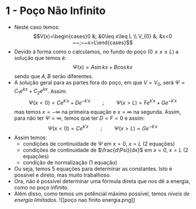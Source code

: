 # 1 - Poço Não Infinito
- Neste caso temos:
$$V(x)=\begin{cases}0 &; &0\leq x\leq L  \\ V_{0} &; &x<0 ~~;~~x>L\end{cases}$$
- Devido à forma como o calculamos, no fundo do poço ($0\leq x\leq L$) a solução que temos é:
$$\Psi(x)=A\sin kx+B\cos kx$$
sendo que $A,B$ serão diferentes.
- A solução geral para as partes fora do poço, em que $V=V_{0}$, será $\Psi=C_{1}e^{kx}+C_{2}e^{kx}$. Assim:
$$\Psi(x<0)=Ce^{k'x}+De^{-k'x} \quad \quad;\quad \quad \Psi(x>L)=Fe^{k'x}+Ge^{-k'x}$$
mas temos $x=-\infty$ na primeira equação e $x=\infty$ na segunda. Assim, para não ter $\Psi=\infty$, temos que ter $D=F=0$ e assim:
$$\Psi(x<0)=Ce^{k'x} \quad \quad;\quad \quad \Psi(x>L)=Ge^{-k'x}$$
- Assim temos:
    - condições de continuidade de $\Psi$ em $x=0,~x=L$ (2 equações)
    - condições de continuidade de $\frac{d\Psi}{dx}$ em $x=0,~x=L$ (2 equações)
    - condição de normalização (1 equação)
- Ou seja, temos 5 equações para determinar as constantes. Isto é possível e direto, mas muito trabalhoso. 
- Ora, não é possível determinar uma fórmula direta que nos dê a energia, como no poço infinito.
- Além disso, como temos um potêncial máximo possível, temos *níveis de energia limitados*. 
![[poço nao finito energia.png]]
